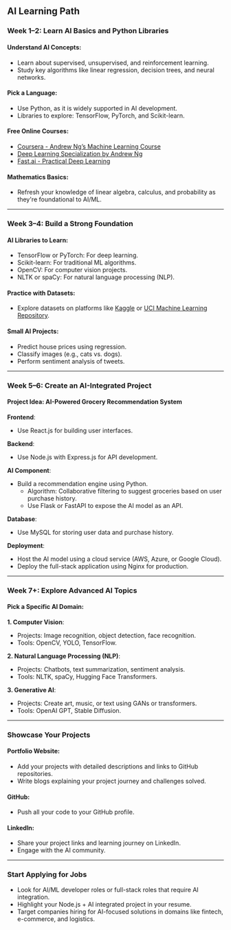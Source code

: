 ## AI Learning Path

### Week 1–2: Learn AI Basics and Python Libraries

#### Understand AI Concepts:
- Learn about supervised, unsupervised, and reinforcement learning.
- Study key algorithms like linear regression, decision trees, and neural networks.

#### Pick a Language:
- Use Python, as it is widely supported in AI development.
- Libraries to explore: TensorFlow, PyTorch, and Scikit-learn.

#### Free Online Courses:
- [Coursera - Andrew Ng’s Machine Learning Course](https://www.coursera.org/learn/machine-learning)
- [Deep Learning Specialization by Andrew Ng](https://www.coursera.org/specializations/deep-learning)
- [Fast.ai - Practical Deep Learning](https://www.fast.ai/)

#### Mathematics Basics:
- Refresh your knowledge of linear algebra, calculus, and probability as they're foundational to AI/ML.

---

### Week 3–4: Build a Strong Foundation

#### AI Libraries to Learn:
- TensorFlow or PyTorch: For deep learning.
- Scikit-learn: For traditional ML algorithms.
- OpenCV: For computer vision projects.
- NLTK or spaCy: For natural language processing (NLP).

#### Practice with Datasets:
- Explore datasets on platforms like [Kaggle](https://www.kaggle.com/) or [UCI Machine Learning Repository](https://archive.ics.uci.edu/ml/index.php).

#### Small AI Projects:
- Predict house prices using regression.
- Classify images (e.g., cats vs. dogs).
- Perform sentiment analysis of tweets.

---

### Week 5–6: Create an AI-Integrated Project

#### Project Idea: AI-Powered Grocery Recommendation System

**Frontend**:
- Use React.js for building user interfaces.

**Backend**:
- Use Node.js with Express.js for API development.

**AI Component**:
- Build a recommendation engine using Python.
  - Algorithm: Collaborative filtering to suggest groceries based on user purchase history.
  - Use Flask or FastAPI to expose the AI model as an API.

**Database**:
- Use MySQL for storing user data and purchase history.

**Deployment**:
- Host the AI model using a cloud service (AWS, Azure, or Google Cloud).
- Deploy the full-stack application using Nginx for production.

---

### Week 7+: Explore Advanced AI Topics

#### Pick a Specific AI Domain:

**1. Computer Vision**:
- Projects: Image recognition, object detection, face recognition.
- Tools: OpenCV, YOLO, TensorFlow.

**2. Natural Language Processing (NLP)**:
- Projects: Chatbots, text summarization, sentiment analysis.
- Tools: NLTK, spaCy, Hugging Face Transformers.

**3. Generative AI**:
- Projects: Create art, music, or text using GANs or transformers.
- Tools: OpenAI GPT, Stable Diffusion.

---

### Showcase Your Projects

#### Portfolio Website:
- Add your projects with detailed descriptions and links to GitHub repositories.
- Write blogs explaining your project journey and challenges solved.

#### GitHub:
- Push all your code to your GitHub profile.

#### LinkedIn:
- Share your project links and learning journey on LinkedIn.
- Engage with the AI community.

---

### Start Applying for Jobs
- Look for AI/ML developer roles or full-stack roles that require AI integration.
- Highlight your Node.js + AI integrated project in your resume.
- Target companies hiring for AI-focused solutions in domains like fintech, e-commerce, and logistics.

